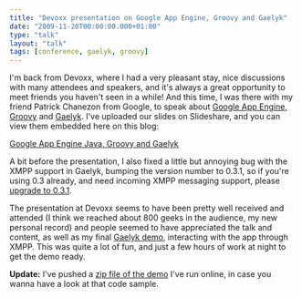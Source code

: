 ```yaml
---
title: "Devoxx presentation on Google App Engine, Groovy and Gaelyk"
date: "2009-11-20T00:00:00.000+01:00"
type: "talk"
layout: "talk"
tags: [conference, gaelyk, groovy]
---
```


I'm back from Devoxx, where I had a very pleasant stay, nice discussions with many attendees and speakers, and it's always a great opportunity to meet friends you haven't seen in a while! And this time, I was there with my friend Patrick Chanezon from Google, to speak about [Google App Engine](http://code.google.com/intl/fr/appengine/), [Groovy](http://groovy.codehaus.org/) and [Gaelyk](http://gaelyk.appspot.com/). I've uploaded our slides on Slideshare, and you can view them embedded here on this blog:

[Google App Engine Java, Groovy and Gaelyk](http://www.slideshare.net/glaforge/google-app-engine-java-groovy-baby)

A bit before the presentation, I also fixed a little but annoying bug with the XMPP support in Gaelyk, bumping the version number to 0.3.1, so if you're using 0.3 already, and need incoming XMPP messaging support, please [upgrade to 0.3.1](http://gaelyk.appspot.com/download/).

The presentation at Devoxx seems to have been pretty well received and attended (I think we reached about 800 geeks in the audience, my new personal record) and people seemed to have appreciated the talk and content, as well as my final [Gaelyk demo](http://groovydemos.appspot.com/), interacting with the app through XMPP. This was quite a lot of fun, and just a few hours of work at night to get the demo ready.

**Update:** I've pushed a [zip file of the demo](http://glaforge.free.fr/groovy/gaelyk-devoxx-demo.zip) I've run online, in case you wanna have a look at that code sample.